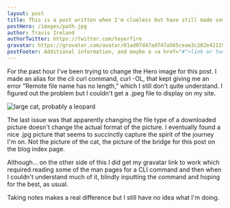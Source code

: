 ```yaml
---
layout: post
title: This is a post written when I'm clueless but have still made something work 
postHero: /images/path.jpg
author: Travis Ireland
authorTwitter: https://twitter.com/teyerfire
gravatar: https://gravatar.com/avatar/01ad07d47ad747a565ceae3c282e42119541f726a9c8162e792d92f62e88cb81?s=150
postFooter: Additional information, and maybe a <a href="#">link or two</a>
---
```


For the past hour I've been trying to change the Hero image for this post. I made an alias for the cli curl command, curl -OL, that kept giving me an error "Remote file name has no length," which I still don't quite understand. I figured out the problem but I couldn't get a .jpeg file to display on my site.

<img class="pull-right" src="https://picsum.photos/id/219/400/200" alt="large cat, probably a leopard">

The last issue was that apparently changing the file type of a downloaded picture doesn't change the actual format of the picture. I eventually found a nice .jpg picture that seems to succinctly capture the spirit of the journey I'm on. Not the picture of the cat, the picture of the bridge for this post on the blog index page.

Although... on the other side of this I did get my gravatar link to work which required reading some of the man pages for a CLI command and then when I couldn't understand much of it, blindly inputting the command and hoping for the best, as usual. 

Taking notes makes a real difference but I still have no idea what I'm doing.
